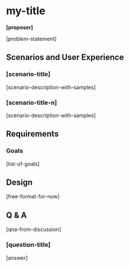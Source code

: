 # my-title

**[proposer]**

[problem-statement]

## Scenarios and User Experience

### [scenario-title]
[scenario-description-with-samples]

### [scenario-title-n]
[scenario-description-with-samples]

## Requirements

### Goals
[list-of-goals]

## Design

[free-format-for-now]

## Q & A
[qna-from-discussion]

### [question-title]
[answer]